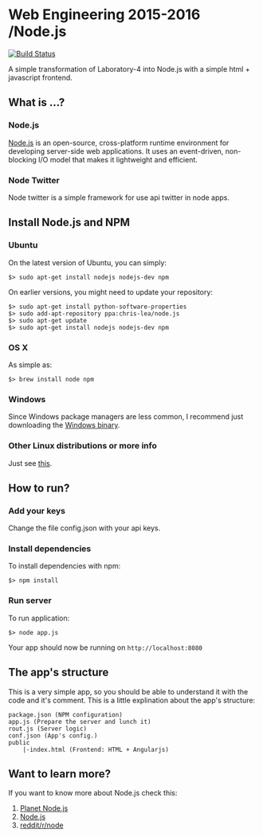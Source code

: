 # Web Engineering 2015-2016 /Node.js
[![Build Status](https://travis-ci.org/SirBargus/Laboratory-4-WebSockets.svg?branch=node)](https://travis-ci.org/SirBargus/Laboratory-4-WebSockets.svg?branch=node)

A simple transformation of Laboratory-4 into Node.js with a simple html + javascript frontend.

## What is ...?
### Node.js
[Node.js](https://nodejs.org/en/) is an open-source, cross-platform runtime environment for developing server-side web applications. It uses an event-driven, non-blocking I/O model that makes it lightweight and efficient. 
### Node Twitter
Node twitter is a simple framework for use api twitter in node apps.

## Install Node.js and NPM
### Ubuntu

On the latest version of Ubuntu, you can simply:

```
$> sudo apt-get install nodejs nodejs-dev npm
```

On earlier versions, you might need to update your repository:

```
$> sudo apt-get install python-software-properties
$> sudo add-apt-repository ppa:chris-lea/node.js
$> sudo apt-get update
$> sudo apt-get install nodejs nodejs-dev npm
```

### OS X
As simple as:

```
$> brew install node npm
```

### Windows
Since Windows package managers are less common, I recommend just downloading the [Windows binary](https://nodejs.org/download/).


### Other Linux distributions or more info
Just see [this](https://github.com/nodejs/node-v0.x-archive/wiki/Installing-Node.js-via-package-manager).

## How to run?
### Add your keys
Change the file config.json with your api keys.

### Install dependencies
To install dependencies with npm:

```
$> npm install
```

### Run server

To run application:

```
$> node app.js
```
Your app should now be running on ```http://localhost:8080```

## The app's structure
This is a very simple app, so you should be able to understand it with the code and it's comment. This is a little explination about the app's structure:

```
package.json (NPM configuration)
app.js (Prepare the server and lunch it)
rout.js (Server logic)
conf.json (App's config.)
public
	|-index.html (Frontend: HTML + Angularjs)
```
## Want to learn more?
If you want to know more about Node.js check this:

1. [Planet Node.js](http://www.planetnodejs.com)
2. [Node.js](https://nodejs.org/en/)
3. [reddit/r/node](https://www.reddit.com/r/node/)